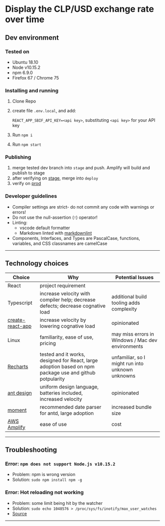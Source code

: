 # Display the CLP/USD exchange rate over time

## Dev environment

### Tested on

* Ubuntu 18.10
* Node v10.15.2
* npm  6.9.0
* Firefox 67 / Chrome 75

### Installing and running

1. Clone Repo
1. create file `.env.local`, and add:

    `REACT_APP_SBIF_API_KEY=<api key>`, substituting `<api key>` for your API key

1. Run `npm i`
1. Run `npm start`

### Publishing

1. merge tested dev branch into `stage` and push. Amplify will build and publish to stage
1. after verifying on [stage](https://stage.erik.cl), merge into `deploy`
1. verify on [prod](https://deploy.erik.cl)

### Developer guidelines

* Compiler settings are strict- do not commit any code with warnings or errors!
* Do not use the null-assertion (`!`) operator!
* Linting:
  * vscode default formatter
  * Markdown linted with [markdownlint](https://github.com/DavidAnson/markdownlint)
* Components, Interfaces, and Types are PascalCase, functions, variables, and CSS classnames are camelCase

---

## Technology choices

| Choice   |      Why      |    Potential Issues    |
|----------|---------------|------------------------|
| React    |  project requirement |
| Typescript |    increase velocity with compiler help; decrease defects; decrease cognative load | additional build tooling adds complexity |
| [create-react-app](https://facebook.github.io/create-react-app/docs/adding-typescript) | increase velocity by lowering cognative load | opinionated |
| Linux | familiarity, ease of use, pricing | may miss errors in Windows / Mac dev environments |
| [Recharts](http://recharts.org/en-US) | tested and it works, designed for React, large adoption based on npm package use and github potpularity | unfamiliar, so I might run into unknown unknowns |
| [ant design](https://ant.design/)| uniform design language, batteries included, increased velocity | opinionated |
| [moment](https://momentjs.com/)| recommended date parser for antd, large adoption| increased bundle size|
| [AWS Amplify](https://aws.amazon.com/amplify/)| ease of use | cost |

---

## Troubleshooting

### Error: `npm does not support Node.js v10.15.2`

* Problem: npm is wrong version
* Solution: `sudo npm install npm -g`

### Error: Hot reloading not working

* Problem: some limit being hit by the watcher
* Solution: `sudo echo 1048576 > /proc/sys/fs/inotify/max_user_watches`
* [Source](https://stackoverflow.com/a/42311067)

---
